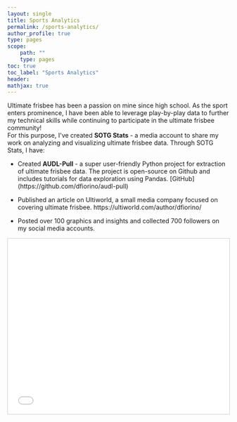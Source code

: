 ```yaml
---
layout: single
title: Sports Analytics
permalink: /sports-analytics/
author_profile: true
type: pages
scope:
    path: ""
    type: pages
toc: true
toc_label: "Sports Analytics"
header:
mathjax: true
---
```



Ultimate frisbee has been a passion on mine since high school. As the sport enters prominence, I have
been able to leverage play-by-play data to further my technical skills while continuing to participate
in the ultimate frisbee community!
<br>
For this purpose, I've created <strong>SOTG Stats</strong> - a media account to share my work on analyzing
and visualizing ultimate frisbee data. Through SOTG Stats, I have:
<br>

<ul>
  <li>
    <p>
    Created <strong>AUDL-Pull</strong> - a super user-friendly Python project for extraction of ultimate
    frisbee data. The project is open-source on Github and includes tutorials for data exploration using Pandas.
    [GitHub](https://github.com/dfiorino/audl-pull) 
    </p>
  </li>
  <li>
    <p>
    Published an article on Ultiworld, a small media company focused on covering ultimate frisbee. 
    https://ultiworld.com/author/dfiorino/
    </p>
  </li>
  <li>
    <p>
    Posted over 100 graphics and insights and collected 700 followers on my social media accounts.
    </p>
  </li>
</ul>


<p><iframe style="border: 1px solid #ccc" width="100%" height="400"
src="/map-notebook/where-in-the-world.html?inline=true"></iframe></p>

